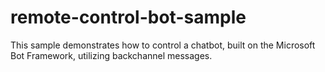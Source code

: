 # remote-control-bot-sample
This sample demonstrates how to control a chatbot, built on the Microsoft Bot Framework, utilizing backchannel messages.
